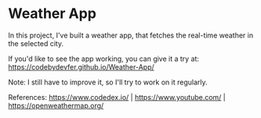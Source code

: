 # Weather App

In this project, I've built a weather app, that fetches the real-time weather in the selected city.


If you'd like to see the app working, you can give it a try at: https://codebydevfer.github.io/Weather-App/


Note: I still have to improve it, so I'll try to work on it regularly.

References: https://www.codedex.io/ | https://www.youtube.com/ | https://openweathermap.org/
